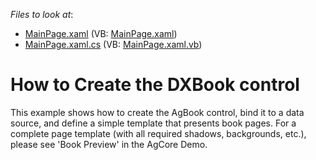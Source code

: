 <!-- default file list -->
*Files to look at*:

* [MainPage.xaml](./CS/AgBook_CreatingTemplates/MainPage.xaml) (VB: [MainPage.xaml](./VB/AgBook_CreatingTemplates/MainPage.xaml))
* [MainPage.xaml.cs](./CS/AgBook_CreatingTemplates/MainPage.xaml.cs) (VB: [MainPage.xaml.vb](./VB/AgBook_CreatingTemplates/MainPage.xaml.vb))
<!-- default file list end -->
# How to Create the DXBook control


<p>This example shows how to create the AgBook control, bind it to a data source, and define a simple template that presents book pages. For a complete page template (with all required shadows, backgrounds, etc.), please see 'Book Preview' in the AgCore Demo.</p>

<br/>


